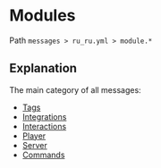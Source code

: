 # Modules
Path `messages > ru_ru.yml > module.*`

## Explanation
The main category of all messages:
- [Tags](/en/messages/ru_ru/module/tag/)
- [Integrations](/en/messages/ru_ru/module/integration/)
- [Interactions](/en/messages/ru_ru/module/interaction/)
- [Player](/en/messages/ru_ru/module/player/)
- [Server](/en/messages/ru_ru/module/server/)
- [Commands](/en/messages/ru_ru/module/command/)
